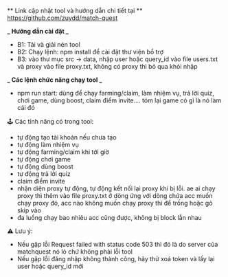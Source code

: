 ** Link cập nhật tool và hướng dẫn chi tiết tại **
https://github.com/zuydd/match-quest

**_ Hướng dẫn cài đặt _**

- B1: Tải và giải nén tool
- B2: Chạy lệnh: npm install để cài đặt thư viện bổ trợ
- B3: vào thư mục src -> data, nhập user hoặc query_id vào file users.txt và proxy vào file proxy.txt, không có proxy thì bỏ qua khỏi nhập

**_ Các lệnh chức năng chạy tool _**

- npm run start: dùng để chạy farming/claim, làm nhiệm vụ, trả lời quiz, chơi game, dùng boost, claim điểm invite.... tóm lại game có gì là nó làm cái đó

🕹️ Các tính năng có trong tool:

- tự động tạo tài khoản nếu chưa tạo
- tự động làm nhiệm vụ
- tự động farming/claim khi tới giờ
- tự động chơi game
- tự động dùng boost
- tự động trả lời quiz
- claim điểm invite
- nhận diện proxy tự động, tự động kết nối lại proxy khi bị lỗi. ae ai chạy proxy thì thêm vào file proxy.txt ở dòng ứng với dòng chứa acc muốn chạy proxy đó, acc nào không muốn chạy proxy thì để trống hoặc gõ skip vào
- đa luồng chạy bao nhiêu acc cũng được, không bị block lẫn nhau

⚠️ Lưu ý:

- Nếu gặp lỗi Request failed with status code 503 thì đó là do server của matchquest nó lỏ chứ không phải lỗi tool
- Nếu gặp lỗi đăng nhập không thành công, hãy thử xoá token và lấy lại user hoặc query_id mới
